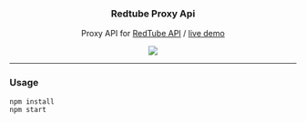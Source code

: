 <p align="center">
  <h3 align="center">Redtube Proxy Api</h3>
  <p align="center">
    Proxy API for
    <a href="https://api.redtube.com/">RedTube API</a> /
    <a href="https://api-redtube-proxy.mybluemix.net/">live demo</a>
  </p>

  <p align="center">
  <a href="http://standardjs.com/">
    <img src="https://img.shields.io/badge/code%20style-standard-brightgreen.svg">
  </a>
  </p>
</p>

---

### Usage

```sh
npm install
npm start
```
